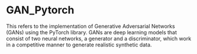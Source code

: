 # GAN_Pytorch
This refers to the implementation of Generative Adversarial Networks (GANs) using the PyTorch library. GANs are deep learning models that consist of two neural networks, a generator and a discriminator, which work in a competitive manner to generate realistic synthetic data.
